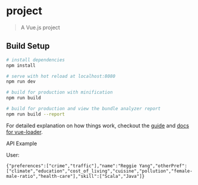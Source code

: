 # project

> A Vue.js project

## Build Setup

``` bash
# install dependencies
npm install

# serve with hot reload at localhost:8080
npm run dev

# build for production with minification
npm run build

# build for production and view the bundle analyzer report
npm run build --report
```

For detailed explanation on how things work, checkout the [guide](http://vuejs-templates.github.io/webpack/) and [docs for vue-loader](http://vuejs.github.io/vue-loader).

API Example

User:

    {"preferences":["crime","traffic"],"name":"Reggie Yang","otherPref":["climate","education","cost_of_living","cuisine","pollution","female-male-ratio","health-care"],"skill":["Scala","Java"]}
